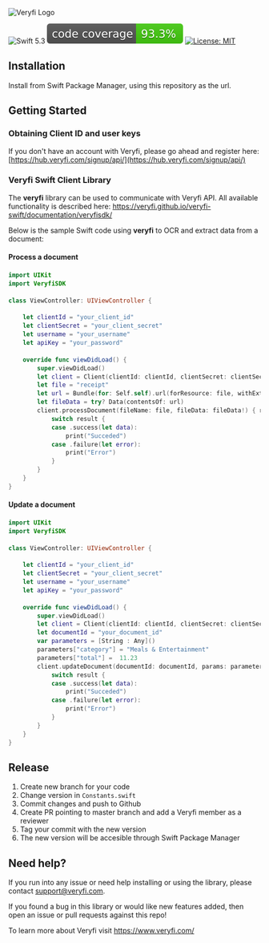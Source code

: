 ![Veryfi Logo](https://cdn.veryfi.com/logos/veryfi-logo-wide-github.png)

![Swift 5.3](https://img.shields.io/badge/Swift-5.3-orange.svg?style=flat)
[![code coverage](.github/metrics/code_coverage.svg)](.github/metrics/code_coverage.svg)
[![License: MIT](https://img.shields.io/badge/License-MIT-green.svg)](https://opensource.org/licenses/MIT)

## Installation
Install from Swift Package Manager, using this repository as the url.

## Getting Started

### Obtaining Client ID and user keys
If you don't have an account with Veryfi, please go ahead and register here: [https://hub.veryfi.com/signup/api/](https://hub.veryfi.com/signup/api/)

### Veryfi Swift Client Library
The **veryfi** library can be used to communicate with Veryfi API. All available functionality is described here: https://veryfi.github.io/veryfi-swift/documentation/veryfisdk/

Below is the sample Swift code using **veryfi** to OCR and extract data from a document:

#### Process a document
```swift
import UIKit
import VeryfiSDK

class ViewController: UIViewController {
    
    let clientId = "your_client_id"
    let clientSecret = "your_client_secret"
    let username = "your_username"
    let apiKey = "your_password"
    
    override func viewDidLoad() {
        super.viewDidLoad()
        let client = Client(clientId: clientId, clientSecret: clientSecret, username: username, apiKey: apiKey)
        let file = "receipt"
        let url = Bundle(for: Self.self).url(forResource: file, withExtension: "jpeg")!
        let fileData = try? Data(contentsOf: url)
        client.processDocument(fileName: file, fileData: fileData!) { result in
            switch result {
            case .success(let data):
                print("Succeded")
            case .failure(let error):
                print("Error")
            }
        }
    }
}
```

#### Update a document
```swift
import UIKit
import VeryfiSDK

class ViewController: UIViewController {
    
    let clientId = "your_client_id"
    let clientSecret = "your_client_secret"
    let username = "your_username"
    let apiKey = "your_password"
    
    override func viewDidLoad() {
        super.viewDidLoad()
        let client = Client(clientId: clientId, clientSecret: clientSecret, username: username, apiKey: apiKey)
        let documentId = "your_document_id"
        var parameters = [String : Any]()
        parameters["category"] = "Meals & Entertainment"
        parameters["total"] =  11.23
        client.updateDocument(documentId: documentId, params: parameters) { result in
            switch result {
            case .success(let data):
                print("Succeded")
            case .failure(let error):
                print("Error")
            }
        }
    }
}
```

## Release
1. Create new branch for your code
2. Change version in `Constants.swift`
3. Commit changes and push to Github
4. Create PR pointing to master branch and add a Veryfi member as a reviewer
5. Tag your commit with the new version
6. The new version will be accesible through Swift Package Manager

## Need help?
If you run into any issue or need help installing or using the library, please contact support@veryfi.com.

If you found a bug in this library or would like new features added, then open an issue or pull requests against this repo!

To learn more about Veryfi visit https://www.veryfi.com/
